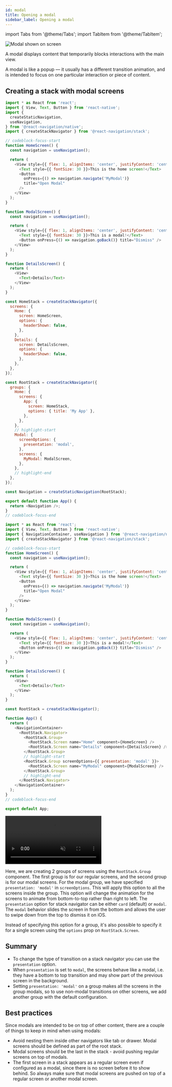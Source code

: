 ```yaml
---
id: modal
title: Opening a modal
sidebar_label: Opening a modal
---
```


import Tabs from '@theme/Tabs';
import TabItem from '@theme/TabItem';

![Modal shown on screen](/assets/modal/modal-demo.gif)

A modal displays content that temporarily blocks interactions with the main view.

A modal is like a popup &mdash; it usually has a different transition animation, and is intended to focus on one particular interaction or piece of content.

## Creating a stack with modal screens

<Tabs groupId="config" queryString="config">
<TabItem value="static" label="Static" default>

```js name="Modal" snack version=7
import * as React from 'react';
import { View, Text, Button } from 'react-native';
import {
  createStaticNavigation,
  useNavigation,
} from '@react-navigation/native';
import { createStackNavigator } from '@react-navigation/stack';

// codeblock-focus-start
function HomeScreen() {
  const navigation = useNavigation();

  return (
    <View style={{ flex: 1, alignItems: 'center', justifyContent: 'center' }}>
      <Text style={{ fontSize: 30 }}>This is the home screen!</Text>
      <Button
        onPress={() => navigation.navigate('MyModal')}
        title="Open Modal"
      />
    </View>
  );
}

function ModalScreen() {
  const navigation = useNavigation();

  return (
    <View style={{ flex: 1, alignItems: 'center', justifyContent: 'center' }}>
      <Text style={{ fontSize: 30 }}>This is a modal!</Text>
      <Button onPress={() => navigation.goBack()} title="Dismiss" />
    </View>
  );
}

function DetailsScreen() {
  return (
    <View>
      <Text>Details</Text>
    </View>
  );
}

const HomeStack = createStackNavigator({
  screens: {
    Home: {
      screen: HomeScreen,
      options: {
        headerShown: false,
      },
    },
    Details: {
      screen: DetailsScreen,
      options: {
        headerShown: false,
      },
    },
  },
});

const RootStack = createStackNavigator({
  groups: {
    Home: {
      screens: {
        App: {
          screen: HomeStack,
          options: { title: 'My App' },
        },
      },
    },
    // highlight-start
    Modal: {
      screenOptions: {
        presentation: 'modal',
      },
      screens: {
        MyModal: ModalScreen,
      },
    },
    // highlight-end
  },
});

const Navigation = createStaticNavigation(RootStack);

export default function App() {
  return <Navigation />;
}
// codeblock-focus-end
```

</TabItem>
<TabItem value="dynamic" label="Dynamic">

```js name="Modal" snack version=7
import * as React from 'react';
import { View, Text, Button } from 'react-native';
import { NavigationContainer, useNavigation } from '@react-navigation/native';
import { createStackNavigator } from '@react-navigation/stack';

// codeblock-focus-start
function HomeScreen() {
  const navigation = useNavigation();

  return (
    <View style={{ flex: 1, alignItems: 'center', justifyContent: 'center' }}>
      <Text style={{ fontSize: 30 }}>This is the home screen!</Text>
      <Button
        onPress={() => navigation.navigate('MyModal')}
        title="Open Modal"
      />
    </View>
  );
}

function ModalScreen() {
  const navigation = useNavigation();

  return (
    <View style={{ flex: 1, alignItems: 'center', justifyContent: 'center' }}>
      <Text style={{ fontSize: 30 }}>This is a modal!</Text>
      <Button onPress={() => navigation.goBack()} title="Dismiss" />
    </View>
  );
}

function DetailsScreen() {
  return (
    <View>
      <Text>Details</Text>
    </View>
  );
}

const RootStack = createStackNavigator();

function App() {
  return (
    <NavigationContainer>
      <RootStack.Navigator>
        <RootStack.Group>
          <RootStack.Screen name="Home" component={HomeScreen} />
          <RootStack.Screen name="Details" component={DetailsScreen} />
        </RootStack.Group>
        // highlight-start
        <RootStack.Group screenOptions={{ presentation: 'modal' }}>
          <RootStack.Screen name="MyModal" component={ModalScreen} />
        </RootStack.Group>
        // highlight-end
      </RootStack.Navigator>
    </NavigationContainer>
  );
}
// codeblock-focus-end

export default App;
```

</TabItem>
</Tabs>

<video playsInline autoPlay muted loop>
  <source src="/assets/modal/modal.mp4" />
</video>

Here, we are creating 2 groups of screens using the `RootStack.Group` component. The first group is for our regular screens, and the second group is for our modal screens. For the modal group, we have specified `presentation: 'modal'` in `screenOptions`. This will apply this option to all the screens inside the group. This option will change the animation for the screens to animate from bottom-to-top rather than right to left. The `presentation` option for stack navigator can be either `card` (default) or `modal`. The `modal` behavior slides the screen in from the bottom and allows the user to swipe down from the top to dismiss it on iOS.

Instead of specifying this option for a group, it's also possible to specify it for a single screen using the `options` prop on `RootStack.Screen`.

## Summary

- To change the type of transition on a stack navigator you can use the `presentation` option.
- When `presentation` is set to `modal`, the screens behave like a modal, i.e. they have a bottom to top transition and may show part of the previous screen in the background.
- Setting `presentation: 'modal'` on a group makes all the screens in the group modals, so to use non-modal transitions on other screens, we add another group with the default configuration.

## Best practices

Since modals are intended to be on top of other content, there are a couple of things to keep in mind when using modals:

- Avoid nesting them inside other navigators like tab or drawer. Modal screens should be defined as part of the root stack.
- Modal screens should be the last in the stack - avoid pushing regular screens on top of modals.
- The first screen in a stack appears as a regular screen even if configured as a modal, since there is no screen before it to show behind. So always make sure that modal screens are pushed on top of a regular screen or another modal screen.
